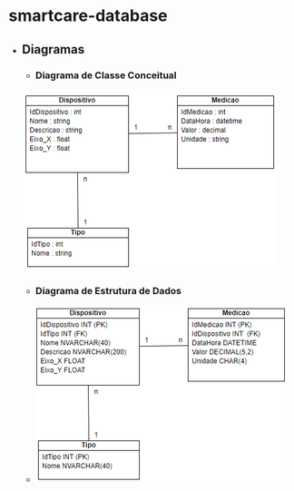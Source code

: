 # smartcare-database

- ## Diagramas
   - ### Diagrama de Classe Conceitual
   ![DCC](/diagramas/DCC.png)

   - ### Diagrama de Estrutura de Dados
   - ![DED](/diagramas/DED.png)
